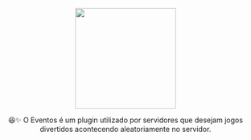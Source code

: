<p align="center"><img src="https://i.imgur.com/Y5oHq3n.png" height=200px></p>
<p align="center">😆✨ O Eventos é um plugin utilizado por servidores que desejam jogos divertidos acontecendo aleatoriamente no servidor.</p>
